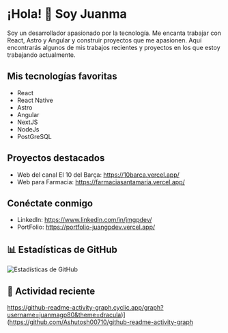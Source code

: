 # ¡Hola! 👋 Soy Juanma

Soy un desarrollador apasionado por la tecnología. Me encanta trabajar con React, Astro y Angular y construir proyectos que me apasionen. Aquí encontrarás algunos de mis trabajos recientes y proyectos en los que estoy trabajando actualmente.

## Mis tecnologías favoritas
- React
- React Native
- Astro
- Angular
- NextJS
- NodeJs
- PostGreSQL


## Proyectos destacados
- Web del canal El 10 del Barça: https://10barca.vercel.app/
- Web para Farmacia: https://farmaciasantamaria.vercel.app/

## Conéctate conmigo
- LinkedIn: https://www.linkedin.com/in/jmgpdev/
- PortFolio: https://portfolio-juangpdev.vercel.app/

## 📊 Estadísticas de GitHub

![Estadísticas de GitHub](https://github-readme-stats.vercel.app/api?username=juanmagp80&show_icons=true&theme=radical)


## 🚀 Actividad reciente

https://github-readme-activity-graph.cyclic.app/graph?username=juanmagp80&theme=dracula)](https://github.com/Ashutosh00710/github-readme-activity-graph
